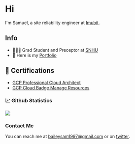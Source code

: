 # Hi #
I'm Samuel, a site reliability engineer at [Imubit](https://imubit.com).

## Info ##
- 👨🏻‍🎓 Grad Student and Preceptor at [SNHU](https://snhu.edu)
- 📜 Here is my [Portfolio](https://samuelbailey123.github.io)

## 📝 Certifications ##
- [GCP Professional Cloud Architect](https://www.udemy.com/certificate/UC-2453b981-2045-4651-9dbe-969bdf726db3/)
- [GCP Cloud Badge Manage Resources](https://www.cloudskillsboost.google/public_profiles/69f6e0aa-a60d-4789-81a8-fcb8fc111016/badges/1558121)

### 📈 Github Statistics ###
![](https://github-readme-stats.vercel.app/api?username=samuelbailey123&theme=dark)

### Contact Me ###
You can reach me at <baileysam1997@gmail.com> or on [twitter](https://twitter.com/samuel_baileyy).
